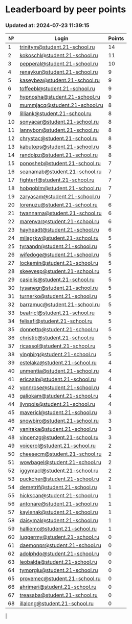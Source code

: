 # Leaderboard by peer points

### Updated at: 2024-07-23 11:39:15

| № | Login | Points |
|---|-------|--------|
|1|trinitym@student.21-school.ru|14|
|2|kokoschl@student.21-school.ru|11|
|3|pepperal@student.21-school.ru|10|
|4|renaykur@student.21-school.ru|9|
|5|kaseybea@student.21-school.ru|9|
|6|toffeebl@student.21-school.ru|9|
|7|hypnosha@student.21-school.ru|9|
|8|mummjacq@student.21-school.ru|8|
|9|lilliank@student.21-school.ru|8|
|10|sonyacar@student.21-school.ru|8|
|11|lannybon@student.21-school.ru|8|
|12|chrystac@student.21-school.ru|8|
|13|kabutops@student.21-school.ru|8|
|14|randolpz@student.21-school.ru|8|
|15|ponosheb@student.21-school.ru|7|
|16|seanamab@student.21-school.ru|7|
|17|fighterf@student.21-school.ru|7|
|18|hobgoblm@student.21-school.ru|7|
|19|zaryasam@student.21-school.ru|7|
|20|lorenuzu@student.21-school.ru|6|
|21|twannama@student.21-school.ru|6|
|22|marenvar@student.21-school.ru|6|
|23|hayheadt@student.21-school.ru|6|
|24|milagrkw@student.21-school.ru|5|
|25|tyraandr@student.21-school.ru|5|
|26|wifedoge@student.21-school.ru|5|
|27|lockemin@student.21-school.ru|5|
|28|skeevesp@student.21-school.ru|5|
|29|casielis@student.21-school.ru|5|
|30|tysanegr@student.21-school.ru|5|
|31|turnerko@student.21-school.ru|5|
|32|barramuc@student.21-school.ru|5|
|33|beatricl@student.21-school.ru|5|
|34|felisafi@student.21-school.ru|5|
|35|donnettp@student.21-school.ru|5|
|36|christib@student.21-school.ru|5|
|37|ricassol@student.21-school.ru|5|
|38|yingbirg@student.21-school.ru|5|
|39|estelaka@student.21-school.ru|4|
|40|unmentia@student.21-school.ru|4|
|41|ericaalp@student.21-school.ru|4|
|42|yonnrose@student.21-school.ru|4|
|43|galiokam@student.21-school.ru|4|
|44|ilynpois@student.21-school.ru|4|
|45|mavericl@student.21-school.ru|3|
|46|snowbiro@student.21-school.ru|3|
|47|yaniraka@student.21-school.ru|3|
|48|vincenzg@student.21-school.ru|3|
|49|voicerol@student.21-school.ru|2|
|50|cheesecm@student.21-school.ru|2|
|51|wowbagel@student.21-school.ru|2|
|52|iggymacl@student.21-school.ru|2|
|53|puckcher@student.21-school.ru|2|
|54|demetrif@student.21-school.ru|1|
|55|hickscan@student.21-school.ru|1|
|56|antonare@student.21-school.ru|1|
|57|kaylenak@student.21-school.ru|1|
|58|daisymal@student.21-school.ru|1|
|59|halliemo@student.21-school.ru|1|
|60|juggermy@student.21-school.ru|0|
|61|daemonpr@student.21-school.ru|0|
|62|adolphdo@student.21-school.ru|0|
|63|leobalda@student.21-school.ru|0|
|64|tymorgiu@student.21-school.ru|0|
|65|provemec@student.21-school.ru|0|
|66|ahrimeri@student.21-school.ru|0|
|67|treasaba@student.21-school.ru|0|
|68|illalong@student.21-school.ru|0|
|
